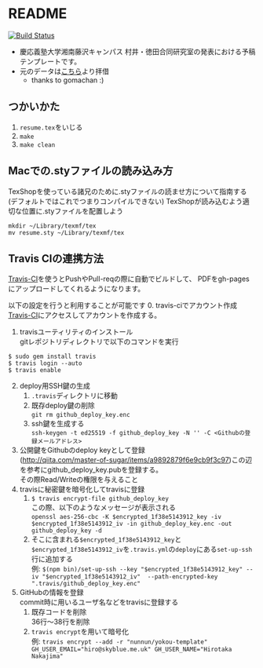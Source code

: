 # README
[![Build Status](https://travis-ci.org/sfc-rg/yokou-template.svg?branch=master)](https://travis-ci.org/sfc-rg/yokou-template)
* 慶応義塾大学湘南藤沢キャンパス 村井・徳田合同研究室の発表における予稿テンプレートです。
* 元のデータは[こちら](https://gist.github.com/ntddk/f842cabe4298a2f988b9)より拝借
    - thanks to gomachan :)

## つかいかた
1. `resume.tex`をいじる
2. `make`
4. `make clean`

## Macでの.styファイルの読み込み方
TexShopを使っている諸兄のために.styファイルの読ませ方について指南する(デフォルトではこれでつまりコンパイルできない)
TexShopが読み込むよう適切な位置に.styファイルを配置しよう
```
mkdir ~/Library/texmf/tex
mv resume.sty ~/Library/texmf/tex
```

## Travis CIの連携方法
[Travis-CI](https://travis-ci.org/)を使うとPushやPull-reqの際に自動でビルドして、
PDFをgh-pagesにアップロードしてくれるようになります。

以下の設定を行うと利用することが可能です
0. travis-ciでアカウント作成  
[Travis-CI](https://travis-ci.org/)にアクセスしてアカウントを作成する。

1. travisユーティリティのインストール  
gitレポジトリディレクトリで以下のコマンドを実行
```
$ sudo gem install travis
$ travis login --auto
$ travis enable
```
2. deploy用SSH鍵の生成
    1. `.travis`ディレクトリに移動
    2. 既存deploy鍵の削除  
    `git rm github_deploy_key.enc`
    3. ssh鍵を生成する  
    `ssh-keygen -t ed25519 -f github_deploy_key -N '' -C <Githubの登録メールアドレス>`
3. 公開鍵をGithubのdeploy keyとして登録  
(http://qiita.com/master-of-sugar/items/a9892879f6e9cb9f3c97)この辺を参考にgithub_deploy_key.pubを登録する。  
その際Read/Writeの権限を与えること
4. travisに秘密鍵を暗号化してtravisに登録  
    1. `$ travis encrypt-file github_deploy_key`  
    この際、以下のようなメッセージが表示される  
    `openssl aes-256-cbc -K $encrypted_1f38e5143912_key -iv $encrypted_1f38e5143912_iv -in github_deploy_key.enc -out github_deploy_key -d`  
    2. そこに含まれる`$encrypted_1f38e5143912_key`と`$encrypted_1f38e5143912_iv`を`.travis.yml`の`deploy`にある`set-up-ssh`行に追加する  
    例: `$(npm bin)/set-up-ssh --key "$encrypted_1f38e5143912_key" --iv "$encrypted_1f38e5143912_iv"  --path-encrypted-key ".travis/github_deploy_key.enc"`
5. GitHubの情報を登録  
commit時に用いるユーザ名などをtravisに登録する  
    1. 既存コードを削除  
    36行〜38行を削除
    2. `travis encrypt`を用いて暗号化  
    例: `travis encrypt --add -r "nunnun/yokou-template" GH_USER_EMAIL="hiro@skyblue.me.uk" GH_USER_NAME="Hirotaka Nakajima"`
